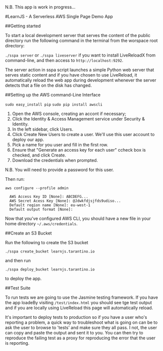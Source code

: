 N.B. This app is work in progress...

#LearnJS - A Serverless AWS Single Page Demo App

##Getting started

To start a local development server that serves the content of the public directory run the following command in the terminal from the worspace root directory:

`./sspa server` or `./sspa liveserver` if you want to install LiveReloadX from command-line, 
and then access to `http://localhost:9292`.

The server action in sspa script launches a simple Python web server that serves static content and if you have chosen to use LiveReload, it automatically reload the web app during development whenever the server detects that a file on the disk has changed.

##Setting up the AWS command-Line Interface

`sudo easy_install pip`
`sudo pip install awscli`

1. Open the AWS console, creating an accont if necessary;
2. Click the Identity & Access Management service under Security & Identity.
3. In the left sidebar, click Users.
4. Click Create New Users to create a user. We'll use this user account to deploy our app.
5. Pick a name for you user and fill in the first row.
6. Ensure that "Generate an access key for each user" ccheck box is checked, and click Create.
7. Download the credentials when prompted.

N.B. You will need to provide a password for this user.

Then run:

`aws configure --profile admin`

```
  AWS Access Key ID [None]: ABCDEFG...
  AWS Secret Acess Key [None]: @Jdwkfdjsjfds9udiso...
  Default region name [None]: eu-west-1
  Default output format [None]:
``` 
Now that you've configured AWS CLI, you should have a new file in your home directory `~/.aws/credentials`.

##Create an S3 Bucket

Run the following to create the S3 bucket

`./sspa create_bucket learnjs.tarantino.io`

and then run

`./sspa deploy_bucket learnjs.tarantino.io`

to deploy the app.

##Test Suite

To run tests we are going to use the Jasmine testing framework.
If you have the app loadeBy visiting `/test/index.html` you should see tge test output and if you are locally using LiveReload this page will automatically reload.

It's important to deploy tests to production so if you have a user who's reporting a problem, a quick way to troubleshoot what is going on can be to ask the user to browse to 'tests' and make sure they all pass.
I not, the user can copy and paste the output and sent it to you. You can then try to reproduce the failing test as a proxy for reproducing the error that the user is reporting.

 